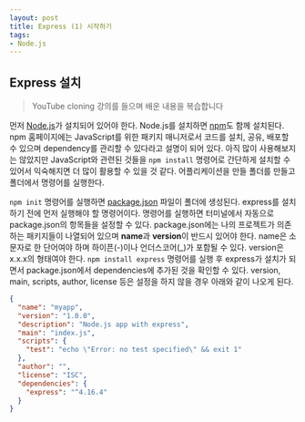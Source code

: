 ```yaml
---
layout: post
title: Express (1) 시작하기
tags:
- Node.js
---
```


## Express 설치

> YouTube cloning  강의를 들으며 배운 내용을 복습합니다

먼저 [Node.js](https://nodejs.org/ko/)가 설치되어 있어야 한다. Node.js를 설치하면 [npm](https://www.npmjs.com/)도 함께 설치된다. npm 홈페이지에는 JavaScript를 위한 패키지 매니저로서 코드를 설치, 공유, 배포할 수 있으며 dependency를 관리할 수 있다라고 설명이 되어 있다. 아직 많이 사용해보지는 않았지만 JavaScript와 관련된 것들을 `npm install` 명령어로 간단하게 설치할 수 있어서 익숙해지면 더 많이 활용할 수 있을 것 같다. 어플리케이션을 만들 폴더를 만들고 폴더에서 명령어를 실행한다.

`npm init`   명령어를 실행하면 [package.json](https://docs.npmjs.com/files/package.json) 파일이 폴더에 생성된다.
express를 설치하기 전에 먼저 실행해야 할 명령어이다. 명령어를 실행하면 터미널에서 자동으로 package.json의 항목들을 설정할 수 있다. package.json에는 나의 프로젝트가 의존하는 패키지들이 나열되어 있으며 **name**과 **version**이 반드시 있어야 한다. name은 소문자로 한 단어여야 하며 하이픈(-)이나 언더스코어(_)가 포함될 수 있다. version은 x.x.x의 형태여야 한다. `npm install express` 명령어를 실행 후 express가 설치가 되면서 package.json에서 dependencies에 추가된 것을 확인할 수 있다. version, main, scripts, author, license 등은 설정을 하지 않을 경우 아래와 같이 나오게 된다.

```json
{
  "name": "myapp",
  "version": "1.0.0",
  "description": "Node.js app with express",
  "main": "index.js",
  "scripts": {
    "test": "echo \"Error: no test specified\" && exit 1"
  },
  "author": "",
  "license": "ISC",
  "dependencies": {
    "express": "^4.16.4"
  }
}

```

